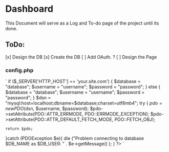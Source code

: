 # Dashboard
This Document will serve as a Log and To-do page of the project until its done.

## ToDo:
[x] Design the DB
[x] Create the DB
[ ] Add OAuth. ?
[ ] Design the Page


### config.php
`
if ($_SERVER['HTTP_HOST'] == 'your.site.com') {
    $database = "database";
    $username = "username";
    $password = "password";
} else {
    $database = "database";
    $username = "username";
    $password = "password";
}
$dsn = "mysql:host=localhost;dbname=$database;charset=utf8mb4";
try {
    $pdo = new PDO($dsn, $username, $password);
    $pdo->setAttribute(PDO::ATTR_ERRMODE, PDO::ERRMODE_EXCEPTION);
    $pdo->setAttribute(PDO::ATTR_DEFAULT_FETCH_MODE, PDO::FETCH_OBJ);

    return $pdo;

}catch (PDOException $e){
    die ("Problem connecting to database $DB_NAME as $DB_USER: " . $e->getMessage() );
}
?>
`